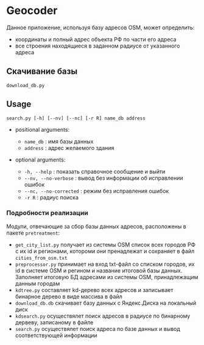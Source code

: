 # Geocoder
Данное приложение, используя базу адресов OSM, может определить:
* координаты и полный адрес объекта РФ по части его адреса
* все строения находящиеся в заданном радиусе от указанного адреса

## Скачивание базы
`download_db.py`

## Usage
```
search.py [-h] [--nv] [--nc] [-r R] name_db address
```

- positional arguments:
  * `name_db` : имя базы данных
  * `address` : адрес желаемого здания

- optional arguments:
  * `-h, --help` : показать справочное сообщение и выйти
  * `--nv, --no-verbose` : вывод без информации об исправлении ошибок
  * `--nc, --no-corrected` : режим без исправления ошибок
  * `-r R` : радиус поиска

### Подробности реализации
Модули, отвечающие за сбор базы данных адресов, расположены в пакете `pretreatment`:
* `get_city_list.py` получает из системы OSM список всех городов РФ с их id и регионами, котороми они пренадлежат
и сохраняет в файл `cities_from_osm.txt`
* `preprocessor.py` принимает на вход txt-файл со списком городов, их id в системе OSM и регином
и название итоговой базы данных. Заполняет итоговую БД адресами из системы OSM, принадлежащим данным городам
* `kdtree.py` составляет kd-дерево всех адресов и записывает бинарное дерево в виде массива в файл
* `download_db.db` скачивает базу данных с Яндекс.Диска на локальный диск
* `kdsearch.py` осуществялет поиск адресов в радиусе по бинарному дервеву, записаному в файле
* `search.py` осуществялет поиск адреса по базе данных и вывод соответствующей информации
